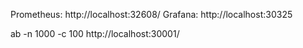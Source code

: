 Prometheus: http://localhost:32608/ 
Grafana: http://localhost:30325

 ab -n 1000 -c 100 http://localhost:30001/  